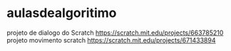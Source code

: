 # aulasdealgoritimo
projeto de dialogo do Scratch
https://scratch.mit.edu/projects/663785210
projeto movimento scratch
https://scratch.mit.edu/projects/671433894
